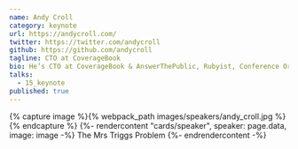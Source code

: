 ```yaml
---
name: Andy Croll
category: keynote
url: https://andycroll.com/
twitter: https://twitter.com/andycroll
github: https://github.com/andycroll
tagline: CTO at CoverageBook
bio: He’s CTO at CoverageBook & AnswerThePublic, Rubyist, Conference Organizer of Brighton Ruby, Author, Speaker, Bootstrapper & Twin Dad.
talks:
  - 15_keynote
published: true
---
```


{% capture image %}{% webpack_path images/speakers/andy_croll.jpg %}{% endcapture %}
{%- rendercontent "cards/speaker", speaker: page.data, image: image -%}
The Mrs Triggs Problem
{%- endrendercontent -%}
